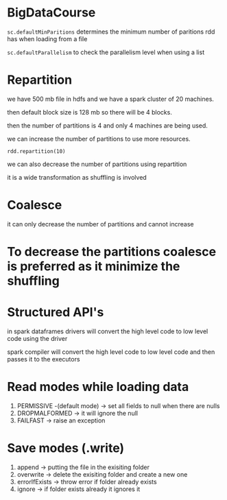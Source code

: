 # BigDataCourse

`sc.defaultMinParitions` determines the minimum number of paritions rdd has when loading from a file

`sc.defaultParallelism` to check the parallelism level when using a list


# Repartition 


we have 500 mb file in hdfs and we have a spark cluster of 20 machines.

then default block size is 128 mb so there will be 4 blocks.

then the number of partitions is 4 and only 4 machines are being used.

we can increase the number of partitions to use more resources.

`rdd.repartition(10)`

we can also decrease the number of partitions using repartition 

it is a wide transformation as shuffling is involved 

# Coalesce 

it can only decrease the number of partitions and cannot increase

# To decrease the partitions coalesce is preferred as it minimize the shuffling 


# Structured API's

in spark dataframes drivers will convert the high level code to low level code using the driver 

spark compiler will convert the high level code to low level code and then passes it to the executors 


# Read modes while loading data 

1. PERMISSIVE -(default mode) -> set all fields to null when there are nulls 
2. DROPMALFORMED -> it will ignore the null
3. FAILFAST -> raise an exception

# Save modes (.write)

1. append -> putting the file in the exisiting folder
2. overwrite -> delete the exisiting folder and create a new one 
3. errorIfExists -> throw error if folder already exists
4. ignore -> if folder exists already it ignores it

